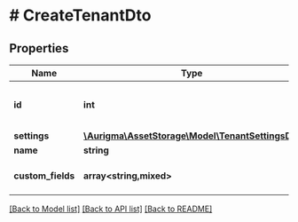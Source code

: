 # # CreateTenantDto

## Properties

Name | Type | Description | Notes
------------ | ------------- | ------------- | -------------
**id** | **int** | Tenant entity desired identifier. |
**settings** | [**\Aurigma\AssetStorage\Model\TenantSettingsDto**](TenantSettingsDto.md) |  | [optional]
**name** | **string** | Entity name |
**custom_fields** | **array<string,mixed>** | Entity custom attributes | [optional]

[[Back to Model list]](../../README.md#models) [[Back to API list]](../../README.md#endpoints) [[Back to README]](../../README.md)
